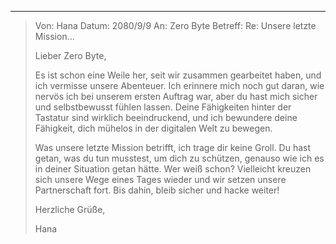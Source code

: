 
---

> Von: Hana
> Datum: 2080/9/9
> An: Zero Byte
> Betreff: Re: Unsere letzte Mission...
>
> Lieber Zero Byte,
>
> Es ist schon eine Weile her, seit wir zusammen gearbeitet haben, und ich vermisse unsere Abenteuer. Ich erinnere mich noch gut daran, wie nervös ich bei unserem ersten Auftrag war, aber du hast mich sicher und selbstbewusst fühlen lassen. Deine Fähigkeiten hinter der Tastatur sind wirklich beeindruckend, und ich bewundere deine Fähigkeit, dich mühelos in der digitalen Welt zu bewegen.
>
> Was unsere letzte Mission betrifft, ich trage dir keine Groll. Du hast getan, was du tun musstest, um dich zu schützen, genauso wie ich es in deiner Situation getan hätte. Wer weiß schon? Vielleicht kreuzen sich unsere Wege eines Tages wieder und wir setzen unsere Partnerschaft fort. Bis dahin, bleib sicher und hacke weiter!
>
> Herzliche Grüße,
>
> Hana

